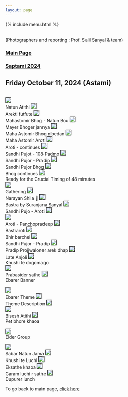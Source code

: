 ```yaml
---
layout: page
---
```


{% include menu.html %}
<div id="fb-root"></div>

<div style="color: orange; font-size:1.5em;font-weight: bold;" id="demo"></div>

<br/>
(Photographers and reporting : Prof. Salil Sanyal &  team)


<h3><a href="/news">Main Page</a> </h3>
<h3><a href="/saptami2024.html">Saptami 2024</a> </h3>



<h2>Friday October 11, 2024 (Astami)</h2>

<br/>
<img style="border:1px solid black;" src="/images/puja2024/astami/1astami.jpg"/><br/>
Natun Atithi
<img style="border:1px solid black;" src="/images/puja2024/astami/2astami.jpg"/><br/>
Arekti futfute
<img style="border:1px solid black;" src="/images/puja2024/astami/3astami.jpg"/><br/>
Mahastomir Bhog - Natun Bou
<img style="border:1px solid black;" src="/images/puja2024/astami/4astami.jpg"/><br/>
Mayer Bhoger jannya
<img style="border:1px solid black;" src="/images/puja2024/astami/5astami.jpg"/><br/>
Maha Astomir Bhog nibedan
<img style="border:1px solid black;" src="/images/puja2024/astami/6astami.jpg"/><br/>
Maha Astomir Aroti
<img style="border:1px solid black;" src="/images/puja2024/astami/7astami.jpg"/><br/>
Aroti - continues
<img style="border:1px solid black;" src="/images/puja2024/astami/8astami.jpg"/><br/>
Sandhi Pujot - 108 Padmo
<img style="border:1px solid black;" src="/images/puja2024/astami/9astami.jpg"/><br/>
Sandhi Pujor - Pradip
<img style="border:1px solid black;" src="/images/puja2024/astami/10astami.jpg"/><br/>
Sandhi Pujor Bhog
<img style="border:1px solid black;" src="/images/puja2024/astami/11astami.jpg"/><br/>
Bhog continues
<img style="border:1px solid black;" src="/images/puja2024/astami/12astami.jpg"/><br/>
Ready for the Crucial Timing of 48 minutes


<br/>
<img style="border:1px solid black;" src="/images/puja2024/astami/13astami.jpg"/><br/>
Gathering
<img style="border:1px solid black;" src="/images/puja2024/astami/14astami.jpg"/><br/>
Narayan Shila 🙏
<img style="border:1px solid black;" src="/images/puja2024/astami/15astami.jpg"/><br/>
Bastra by Suranjana Sanyal
<img style="border:1px solid black;" src="/images/puja2024/astami/16astami.jpg"/><br/>
Sandhi Pujo - Aroti
<img style="border:1px solid black;" src="/images/puja2024/astami/17astami.jpg"/><br/>
<img style="border:1px solid black;" src="/images/puja2024/astami/18astami.jpg"/><br/>
Aroti - Panchopradeep
<img style="border:1px solid black;" src="/images/puja2024/astami/19astami.jpg"/><br/>
Bastraroti
<img style="border:1px solid black;" src="/images/puja2024/astami/20astami.jpg"/><br/>
Bhir barchei
<img style="border:1px solid black;" src="/images/puja2024/astami/21astami.jpg"/><br/>
Sandhi Pujor - Pradip
<img style="border:1px solid black;" src="/images/puja2024/astami/22astami.jpg"/><br/>
Pradip Projjwaloner arek dhap
<img style="border:1px solid black;" src="/images/puja2024/astami/23astami.jpg"/><br/>
Late Anjoli
<img style="border:1px solid black;" src="/images/puja2024/astami/24astami.jpg"/><br/>
Khushi te dogomago


<br/>
<img style="border:1px solid black;" src="/images/puja2024/astami/25astami.jpg"/><br/>
Prabasider sathe
<img style="border:1px solid black;" src="/images/puja2024/astami/26astami.jpg"/><br/>
Ebarer Banner
<br/>

<img style="border:1px solid black;" src="/images/puja2024/astami/27astami.jpg"/><br/>
Ebarer Theme
<img style="border:1px solid black;" src="/images/puja2024/astami/28astami.jpg"/><br/>
Theme Description
<img style="border:1px solid black;" src="/images/puja2024/astami/29astami.jpg"/><br/>
<img style="border:1px solid black;" src="/images/puja2024/astami/30astami.jpg"/><br/>
Bisesh Atithi
<img style="border:1px solid black;" src="/images/puja2024/astami/31astami.jpg"/><br/>
Pet bhore khaoa

<img style="border:1px solid black;" src="/images/puja2024/astami/32astami.jpg"/><br/>
Elder Group

<img style="border:1px solid black;" src="/images/puja2024/astami/33astami.jpg"/><br/>
Sabar Natun Jama
<img style="border:1px solid black;" src="/images/puja2024/astami/34astami.jpg"/><br/>
Khushi te Luchi
<img style="border:1px solid black;" src="/images/puja2024/astami/35astami.jpg"/><br/>
Eksathe khaoa
<img style="border:1px solid black;" src="/images/puja2024/astami/36astami.jpg"/><br/>
Garam luchi r sathe
<img style="border:1px solid black;" src="/images/puja2024/astami/37astami.jpg"/><br/>
Dupurer lunch


To go back to main page, <a href="/news">click here</a>
